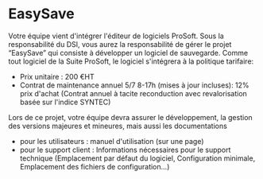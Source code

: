 # EasySave
Votre équipe vient d'intégrer l'éditeur de logiciels ProSoft. Sous la responsabilité du DSI, vous aurez la responsabilité de gérer le projet “EasySave” qui consiste à développer un logiciel de sauvegarde. Comme tout logiciel de la Suite ProSoft, le logiciel s'intégrera à la politique tarifaire:

- Prix unitaire : 200 €HT
- Contrat de maintenance annuel 5/7 8-17h (mises à jour incluses): 12% prix d'achat (Contrat annuel à tacite reconduction avec revalorisation basée sur l'indice SYNTEC)


Lors de ce projet, votre équipe devra assurer le développement, la gestion des versions majeures et mineures, mais aussi les documentations

- pour les utilisateurs : manuel d'utilisation (sur une page)
- pour le support client : Informations nécessaires pour le support technique (Emplacement par défaut du logiciel, Configuration minimale, Emplacement des fichiers de configuration...)
